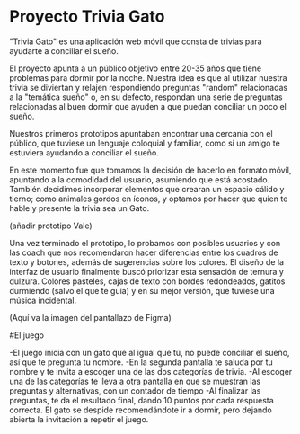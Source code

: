 # Proyecto Trivia Gato

"Trivia Gato" es una aplicación web móvil que consta de trivias para ayudarte a conciliar el sueño.

El proyecto apunta a un público objetivo entre 20-35 años que tiene problemas para dormir por la noche. 
Nuestra idea es que al utilizar nuestra trivia se diviertan y relajen respondiendo preguntas "random" relacionadas a la "temática sueño" o, en su defecto,
respondan una serie de preguntas relacionadas al buen dormir que ayuden a que puedan conciliar un poco el sueño.

Nuestros primeros prototipos apuntaban encontrar una cercanía con el público, que tuviese un lenguaje coloquial y familiar, como si un amigo te estuviera ayudando
a conciliar el sueño.



En este momento fue que tomamos la decisión de hacerlo en formato móvil, apuntando a la  comodidad del usuario, asumiendo que está acostado. También decidimos
incorporar elementos que crearan un espacio cálido y tierno; como animales gordos en íconos, y optamos por hacer que quien te hable y presente la trivia sea un Gato.

(añadir prototipo Vale)

Una vez terminado el prototipo, lo probamos con posibles usuarios y con las coach que nos recomendaron hacer diferencias entre los cuadros de texto y botones, además de
sugerencias sobre los colores.
El diseño de la interfaz de usuario finalmente buscó priorizar esta sensación de ternura y dulzura. Colores pasteles, cajas de texto con bordes redondeados, 
gatitos durmiendo (salvo el que te guía) y en su mejor versión, que tuviese una música incidental.

(Aquí va la imagen del pantallazo de Figma)

#El juego

-El juego inicia con un gato que al igual que tú, no puede conciliar el sueño, así que te pregunta tu nombre.
-En la segunda pantalla te saluda por tu nombre y te invita a escoger una de las dos categorías de trivia.
-Al escoger una de las categorías te lleva a otra pantalla en que se muestran las preguntas y alternativas, con un contador de tiempo
-Al finalizar las preguntas, te da el resultado final, dando 10 puntos por cada respuesta correcta. El gato se despide recomendándote ir a dormir, pero dejando abierta
la invitación a repetir el juego.
